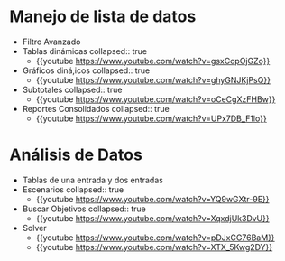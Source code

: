 # [](#1.) Manejo de lista de datos
- Filtro Avanzado
- Tablas dinámicas
  collapsed:: true
	- {{youtube https://www.youtube.com/watch?v=gsxCopOjGZo}}
- Gráficos diná,icos
  collapsed:: true
	- {{youtube https://www.youtube.com/watch?v=ghyGNJKjPsQ}}
- Subtotales
  collapsed:: true
	- {{youtube https://www.youtube.com/watch?v=oCeCgXzFHBw}}
- Reportes Consolidados
  collapsed:: true
	- {{youtube https://www.youtube.com/watch?v=UPx7DB_F1lo}}
# [](#2.) Análisis de Datos
- Tablas de una entrada y dos entradas
- Escenarios
  collapsed:: true
	- {{youtube https://www.youtube.com/watch?v=YQ9wGXtr-9E}}
- Buscar Objetivos
  collapsed:: true
	- {{youtube https://www.youtube.com/watch?v=XqxdjUk3DvU}}
- Solver
	- {{youtube https://www.youtube.com/watch?v=pDJxCG76BaM}}
	- {{youtube https://www.youtube.com/watch?v=XTX_5Kwg2DY}}